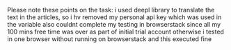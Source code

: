 Please note these points on the task:
i used deepl library to translate the text in the articles, so i hv removed my personal api key which was used in the variable
also couldnt complete my testing in browserstack since all my 100 mins free time was over as part of initial trial account
otherwise i tested in one browser without running on browserstack and this executed fine
